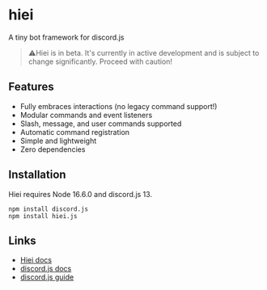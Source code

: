# hiei
A tiny bot framework for discord.js

> ⚠️Hiei is in beta. It's currently in active development and is subject to change significantly. Proceed with caution!

## Features
- Fully embraces interactions (no legacy command support!)
- Modular commands and event listeners
- Slash, message, and user commands supported
- Automatic command registration
- Simple and lightweight
- Zero dependencies

## Installation
Hiei requires Node 16.6.0 and discord.js 13.

```
npm install discord.js
npm install hiei.js
```

## Links
- [Hiei docs](https://hiei.pages.dev)
- [discord.js docs](https://discord.js.org)
- [discord.js guide](https://discordjs.guide)

